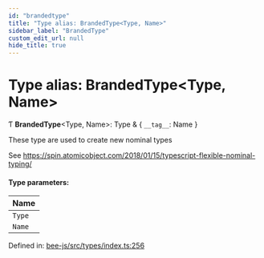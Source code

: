 ```yaml
---
id: "brandedtype"
title: "Type alias: BrandedType<Type, Name>"
sidebar_label: "BrandedType"
custom_edit_url: null
hide_title: true
---
```


# Type alias: BrandedType<Type, Name\>

Ƭ **BrandedType**<Type, Name\>: Type & { `__tag__`: Name  }

These type are used to create new nominal types

See https://spin.atomicobject.com/2018/01/15/typescript-flexible-nominal-typing/

#### Type parameters:

Name |
:------ |
`Type` |
`Name` |

Defined in: [bee-js/src/types/index.ts:256](https://github.com/ethersphere/bee-js/blob/9a547fe/src/types/index.ts#L256)
